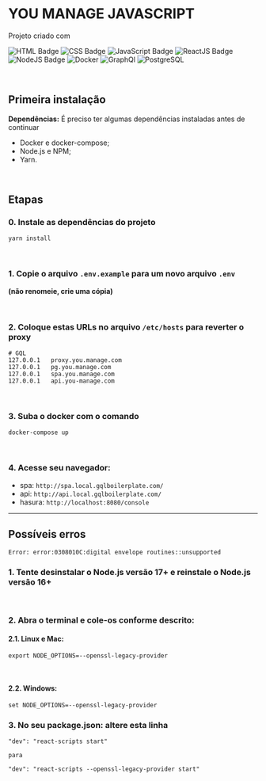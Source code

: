 # YOU MANAGE JAVASCRIPT

Projeto criado com

![HTML Badge](https://img.shields.io/badge/-HTML-orange)
![CSS Badge](https://img.shields.io/badge/-CSS-blue)
![JavaScript Badge](https://img.shields.io/badge/-JavaScript-yellow)
![ReactJS Badge](https://img.shields.io/badge/-ReactJS-blue)
![NodeJS Badge](https://img.shields.io/badge/-Node.js-green)
![Docker](https://img.shields.io/badge/Docker-blue)
![GraphQl](https://img.shields.io/badge/GraphQl-purple)
![PostgreSQL](https://img.shields.io/badge/PostgreSQL-blue)

&nbsp;

## Primeira instalação

**Dependências:** É preciso ter algumas dependências instaladas antes de continuar

- Docker e docker-compose;
- Node.js e NPM;
- Yarn.

&nbsp;

## Etapas

### 0. Instale as dependências do projeto

```
yarn install
```

&nbsp;

### 1. Copie o arquivo `.env.example` para um novo arquivo `.env`

**(não renomeie, crie uma cópia)**

&nbsp;

### 2. Coloque estas URLs no arquivo `/etc/hosts` para reverter o proxy

```
# GQL
127.0.0.1   proxy.you.manage.com
127.0.0.1   pg.you.manage.com
127.0.0.1   spa.you.manage.com
127.0.0.1   api.you-manage.com
```

&nbsp;

### 3. Suba o docker com o comando

```
docker-compose up
```

&nbsp;

### 4. Acesse seu navegador: 
- spa: `http://spa.local.gqlboilerplate.com/`
- api: `http://api.local.gqlboilerplate.com/`
- hasura: `http://localhost:8080/console`


---

## Possíveis erros
```
Error: error:0308010C:digital envelope routines::unsupported
```

### 1. Tente desinstalar o Node.js versão 17+ e reinstale o Node.js versão 16+

&nbsp;

### 2. Abra o terminal e cole-os conforme descrito:
#### 2.1. Linux e Mac:
```
export NODE_OPTIONS=--openssl-legacy-provider
```

&nbsp;

#### 2.2. Windows:
```
set NODE_OPTIONS=--openssl-legacy-provider
```

### 3. No seu package.json: altere esta linha
```
"dev": "react-scripts start"

para

"dev": "react-scripts --openssl-legacy-provider start"
```

